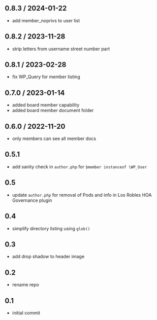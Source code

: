 ## 0.8.3 / 2024-01-22
* add member_noprivs to user list

## 0.8.2 / 2023-11-28
* strip letters from username street number part

## 0.8.1 / 2023-02-28
* fix WP_Query for member listing

## 0.7.0 / 2023-01-14
* added board member capability
* added board member document folder

## 0.6.0 / 2022-11-20
* only members can see all member docs

## 0.5.1
* add sanity check in `author.php` for `$member instanceof \WP_User`

## 0.5
* update `author.php` for removal of Pods and info in Los Robles HOA Governance plugin

## 0.4
* simplify directory listing using `glob()`

## 0.3
* add drop shadow to header image

## 0.2
* rename repo

## 0.1
* initial commit
